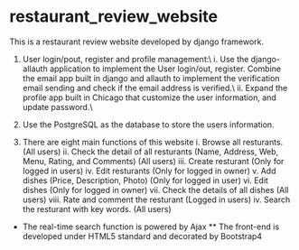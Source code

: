 # restaurant_review_website
This is a restaurant review website developed by django framework.
1. User login/pout, register and profile management:\\
  i. Use the django-allauth application to implement the User login/out, register. Combine the email app built in django and allauth to implement the verification email sending and check if the email address is verified.\\
  ii. Expand the profile app built in Chicago that customize the user information, and update password.\\

2. Use the PostgreSQL as the database to store the users information.
3. There are eight main functions of this website
  i. Browse all resturants. (All users)
  ii. Check the detail of all resturants (Name, Address, Web, Menu, Rating, and Comments) (All users)
  iii. Create resturant (Only for logged in users)
  iv. Edit resturants (Only for logged in owner)
  v. Add dishes (Price, Description, Photo) (Only for logged in user)
  vi. Edit dishes (Only for logged in owner)
  vii. Check the details of all dishes (All users)
  viii. Rate and comment the resturant (Logged in users)
  iv. Search the resturant with key words. (All users)
  
 * The real-time search function is powered by Ajax
 ** The front-end is developed under HTML5 standard and decorated by Bootstrap4
